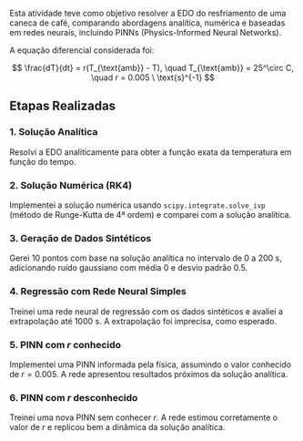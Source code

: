 Esta atividade teve como objetivo resolver a EDO do resfriamento de uma caneca de café, comparando abordagens analítica, numérica e baseadas em redes neurais, incluindo PINNs (Physics-Informed Neural Networks).

A equação diferencial considerada foi:

$$
\frac{dT}{dt} = r(T_{\text{amb}} - T), \quad T_{\text{amb}} = 25^\circ C, \quad r = 0.005 \ \text{s}^{-1}
$$

## Etapas Realizadas

### 1. Solução Analítica
Resolvi a EDO analiticamente para obter a função exata da temperatura em função do tempo.

### 2. Solução Numérica (RK4)
Implementei a solução numérica usando `scipy.integrate.solve_ivp` (método de Runge-Kutta de 4ª ordem) e comparei com a solução analítica.

### 3. Geração de Dados Sintéticos
Gerei 10 pontos com base na solução analítica no intervalo de 0 a 200 s, adicionando ruído gaussiano com média 0 e desvio padrão 0.5.

### 4. Regressão com Rede Neural Simples
Treinei uma rede neural de regressão com os dados sintéticos e avaliei a extrapolação até 1000 s. A extrapolação foi imprecisa, como esperado.

### 5. PINN com $r$ conhecido
Implementei uma PINN informada pela física, assumindo o valor conhecido de $r = 0.005$. A rede apresentou resultados próximos da solução analítica.

### 6. PINN com $r$ desconhecido
Treinei uma nova PINN sem conhecer $r$. A rede estimou corretamente o valor de $r$ e replicou bem a dinâmica da solução analítica.
